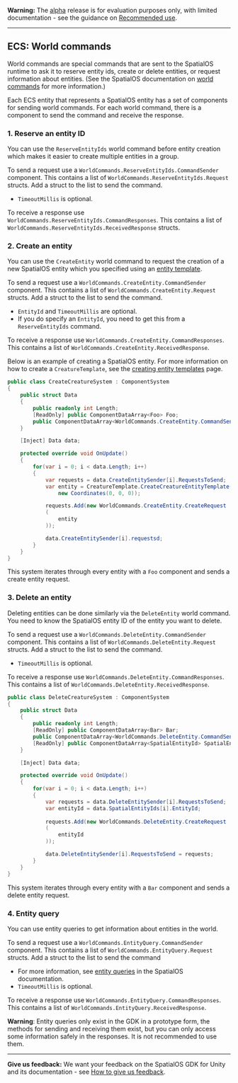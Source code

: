 **Warning:** The [alpha](https://docs.improbable.io/reference/latest/shared/release-policy#maturity-stages) release is for evaluation purposes only, with limited documentation - see the guidance on [Recommended use](../../../README.md#recommended-use).

-----


## ECS: World commands

World commands are special commands that are sent to the SpatialOS runtime to ask it to reserve entity ids, create or delete entities, or request information about entities. (See the SpatialOS documentation on [world commands](https://www.google.com/url?q=https://docs.improbable.io/reference/latest/shared/design/commands%23world-commands&sa=D&ust=1536752675413000) for more information.) 

Each ECS entity that represents a SpatialOS entity has a set of components for sending world commands. For each world command, there is a component to send the command and receive the response. 

### 1. Reserve an entity ID

You can use the `ReserveEntityIds` world command before entity creation which makes it easier to create multiple entities in a group.

To send a request use a `WorldCommands.ReserveEntityIds.CommandSender` component. This contains a list of `WorldCommands.ReserveEntityIds.Request` structs. Add a struct to the list to send the command.

- `TimeoutMillis` is optional.

To receive a response use `WorldCommands.ReserveEntityIds.CommandResponses`. This contains a list of `WorldCommands.ReserveEntityIds.ReceivedResponse` structs.

### 2. Create an entity

You can use the `CreateEntity` world command to request the creation of a new SpatialOS entity which you specified using an [entity template](../entity-templates.md).

To send a request use a `WorldCommands.CreateEntity.CommandSender` component. This contains a list of `WorldCommands.CreateEntity.Request` structs. Add a struct to the list to send the command.

- `EntityId` and `TimeoutMillis` are optional.
- If you do specify an `EntityId`, you need to get this from a `ReserveEntityIds` command.

To receive a response use `WorldCommands.CreateEntity.CommandResponses`. This contains a list of `WorldCommands.CreateEntity.ReceivedResponse`.

Below is an example of creating a SpatialOS entity. For more information on how to create a `CreatureTemplate`, see the [creating entity templates](../creating-entities.md) page. 

```csharp
public class CreateCreatureSystem : ComponentSystem
{
    public struct Data
    {
        public readonly int Length;
        [ReadOnly] public ComponentDataArray<Foo> Foo;
        public ComponentDataArray<WorldCommands.CreateEntity.CommandSender> CreateEntitySender;
    }

    [Inject] Data data;

    protected override void OnUpdate()
    {
        for(var i = 0; i < data.Length; i++)
        {
            var requests = data.CreateEntitySender[i].RequestsToSend;
            var entity = CreatureTemplate.CreateCreatureEntityTemplate(
                new Coordinates(0, 0, 0));

            requests.Add(new WorldCommands.CreateEntity.CreateRequest
            (
                entity
            ));

            data.CreateEntitySender[i].requestsd;
        }
    }
}
```

This system iterates through every entity with a `Foo` component and sends a create entity request.

### 3.  Delete an entity

Deleting entities can be done similarly via the `DeleteEntity` world command. You need to know the SpatialOS entity ID of the entity you want to delete.

To send a request use a `WorldCommands.DeleteEntity.CommandSender` component. This contains a list of `WorldCommands.DeleteEntity.Request` structs. Add a struct to the list to send the command.

- `TimeoutMillis` is optional.

To receive a response use `WorldCommands.DeleteEntity.CommandResponses`. This contains a list of `WorldCommands.DeleteEntity.ReceivedResponse`.

```csharp
public class DeleteCreatureSystem : ComponentSystem
{
    public struct Data
    {
        public readonly int Length;
        [ReadOnly] public ComponentDataArray<Bar> Bar;
        public ComponentDataArray<WorldCommands.DeleteEntity.CommandSender> DeleteEntitySender;
        [ReadOnly] public ComponentDataArray<SpatialEntityId> SpatialEntityIds;
    }

    [Inject] Data data;

    protected override void OnUpdate()
    {
        for(var i = 0; i < data.Length; i++)
        {
            var requests = data.DeleteEntitySender[i].RequestsToSend;
            var entityId = data.SpatialEntityIds[i].EntityId;
        	
            requests.Add(new WorldCommands.DeleteEntity.CreateRequest
            (
                entityId
            ));

            data.DeleteEntitySender[i].RequestsToSend = requests;
        }
    }
}
```

This system iterates through every entity with a `Bar` component and sends a delete entity request.

### 4. Entity query

You can use entity queries to get information about entities in the world. 

To send a request use a `WorldCommands.EntityQuery.CommandSender` component. This contains a list of `WorldCommands.EntityQuery.Request` structs. Add a struct to the list to send the command

- For more information, see [entity queries](https://docs.improbable.io/reference/latest/shared/glossary#queries) in the SpatialOS documentation.
- `TimeoutMillis` is optional.

To receive a response use `WorldCommands.EntityQuery.CommandResponses`. This contains a list of `WorldCommands.EntityQuery.ReceivedResponse`.

**Warning**: Entity queries only exist in the GDK in a prototype form, the methods for sending and receiving them exist, but you can only access some information  safely in the responses. It is not recommended to use them.

------

**Give us feedback:** We want your feedback on the SpatialOS GDK for Unity and its documentation  - see [How to give us feedback](../../README.md#give-us-feedback).